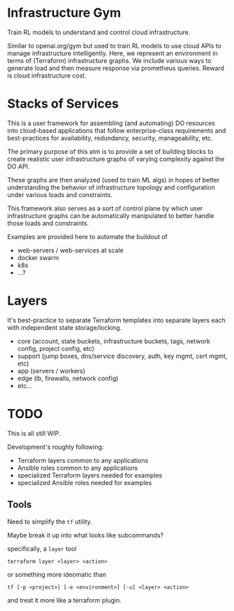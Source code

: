 
# Infrastructure Gym

Train RL models to understand and control cloud infrastructure.

Similar to openai.org/gym but used to train RL models to use cloud APIs to
manage infrastructure intelligently. Here, we represent an environment in terms
of (Terraform) infrastructure graphs.  We include various ways to generate load
and then measure response via prometheus queries.  Reward is cloud
infrastructure cost.


# Stacks of Services

This is a user framework for assembling (and automating) DO resources into
cloud-based applications that follow enterprise-class requirements and
best-practices for availability, redundancy, security, manageability, etc.

The primary purpose of this atm is to provide a set of building blocks to
create realistic user infrastructure graphs of varying complexity against the
DO API.

These graphs are then analyzed (used to train ML algs) in hopes of better
understanding the behavior of infrastructure topology and configuration under
various loads and constraints.

This framework also serves as a sort of control plane by which user
infrastructure graphs can be automatically manipulated to better handle those
loads and constraints.

Examples are provided here to automate the buildout of
- web-servers / web-services at scale
- docker swarm
- k8s
- ...?


# Layers

It's best-practice to separate Terraform templates into separate layers each
with independent state storage/locking.

- core (account, state buckets, infrastructure buckets, tags, network config,
  project config, etc)
- support (jump boxes, dns/service discovery, auth, key mgmt, cert mgmt, etc)
- app (servers / workers)
- edge (lb, firewalls, network config)
- etc...


# TODO

This is all still WIP.

Development's roughly following:

- Terraform layers common to any applications
- Ansible roles common to any applications
- specialized Terraform layers needed for examples
- specialized Ansible roles needed for examples


## Tools

Need to simplify the `tf` utility.

Maybe break it up into what looks like subcommands?

specifically, a `layer` tool

    terraform layer <layer> <action>

or something more ideomatic than

    tf [-p <project>] [-e <environment>] [-u] <layer> <action>

and treat it more like a terraform plugin.
